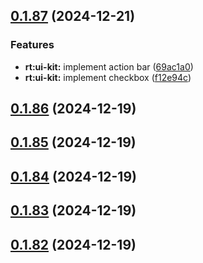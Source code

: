 ## [0.1.87](https://github.com/Eyhenij/rt-tools/compare/0.1.81...0.1.87) (2024-12-21)

### Features

- **rt:ui-kit:** implement action bar ([69ac1a0](https://github.com/Eyhenij/rt-tools/commit/69ac1a0afb37d090a9fe11e3d662d8a7437d049b))
- **rt:ui-kit:** implement checkbox ([f12e94c](https://github.com/Eyhenij/rt-tools/commit/f12e94c7cd735f1931bfb59a4efbdd346886b412))

## [0.1.86](https://github.com/Eyhenij/rt-tools/compare/0.1.81...0.1.86) (2024-12-19)

## [0.1.85](https://github.com/Eyhenij/rt-tools/compare/0.1.81...0.1.85) (2024-12-19)

## [0.1.84](https://github.com/Eyhenij/rt-tools/compare/0.1.81...0.1.84) (2024-12-19)

## [0.1.83](https://github.com/Eyhenij/rt-tools/compare/0.1.81...0.1.83) (2024-12-19)

## [0.1.82](https://github.com/Eyhenij/rt-tools/compare/0.1.81...0.1.82) (2024-12-19)
